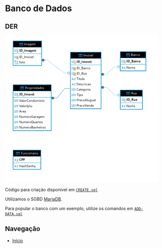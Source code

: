 # Banco de Dados

## DER

![Diagrama entidade-relacionamento do banco de dados](<DER.png>)

Código para criação disponível em [`CREATE.sql`](<CREATE.sql>)

Utilizamos o SGBD [MariaDB](https://mariadb.com/).

Para popular o banco com um exemplo, utilize os comandos em [`ADD-DATA.sql`](<ADD-DATA.sql>)

## Navegação

- [Início](<../README.md>)
